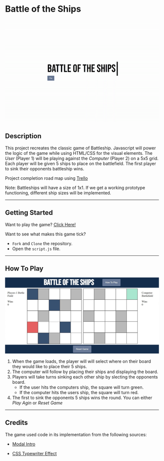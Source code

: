 # Battle of the Ships

![Battle of the ships title Screen](Media/Title_Screen.gif)

## Description  
  
This project recreates the classic game of Battleship. Javascript will power the logic of the game while using HTML/CSS for the visual elements. The *User* (Player 1) will be playing against the *Computer* (Player 2) on a 5x5 grid. Each player will be given 5 ships to place on the battlefield. The first player to sink their opponents battleship wins.

Project completion road map using [Trello](https://trello.com/b/z8ZkVMXn/unit-1-project)

Note: Battleships will have a size of 1x1. If we get a working prototype functioning, different ship sizes will be implemented.  

---

## Getting Started

Want to play the game? [Click Here!]()

Want to see what makes this game tick? 

- `Fork` and `Clone` the repository.
- Open the `script.js` file.

---

## How To Play

![Battle of the ships screenshot](Media/Gameplay_Screenshot.jpg)

1. When the game loads, the player will will select where on their board they would like to place their 5 ships.
2. The computer will follow by placing their ships and displaying the board. 
3. Players will take turns sinking each other ship by slecting the opponents board.
    - If the user hits the computers ship, the square will turn green.
    - If the computer hits the users ship, the square will turn red.
4. The first to sink the opponents 5 ships wins the round. You can either *Play Agin* or *Reset Game*

---
## Credits

The game used code in its implementation from the following sources:

- [Modal Intro](https://github.com/taubman33/modal_intro)

- [CSS Typewriter Effect](https://www.sitepoint.com/css-typewriter-effect/)